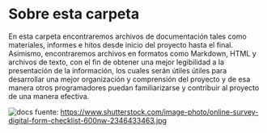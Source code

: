 # Sobre esta carpeta 

En esta carpeta encontraremos archivos de documentación tales como materiales, informes e hitos desde inicio del proyecto hasta el final. Asimismo, encontraremos archivos en formatos como Markdown, HTML y archivos de texto, con el fin de obtener una mejor legibilidad a la presentación de la información, los cuales serán útiles   útiles para desarrollar una mejor organización y comprensión del proyecto y de esa manera otros programadores puedan familiarizarse y contribuir al proyecto de una manera efectiva.

![docs](<https://www.shutterstock.com/image-photo/online-survey-digital-form-checklist-600nw-2346433463.jpg>)
fuente: https://www.shutterstock.com/image-photo/online-survey-digital-form-checklist-600nw-2346433463.jpg
